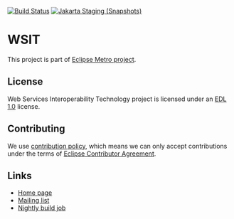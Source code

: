 [//]: # " Copyright (c) 2018, 2022 Oracle and/or its affiliates. All rights reserved. "
[//]: # "  "
[//]: # " This program and the accompanying materials are made available under the "
[//]: # " terms of the Eclipse Distribution License v. 1.0, which is available at "
[//]: # " http://www.eclipse.org/org/documents/edl-v10.php. "
[//]: # "  "
[//]: # " SPDX-License-Identifier: BSD-3-Clause "


[![Build Status](https://github.com/eclipse-ee4j/metro-wsit/actions/workflows/maven.yml/badge.svg?branch=EE8)](https://github.com/eclipse-ee4j/metro-wsit/actions/workflows/maven.yml?branch=EE8)
[![Jakarta Staging (Snapshots)](https://img.shields.io/nexus/s/https/jakarta.oss.sonatype.org/org.glassfish.metro/metro-standalone.svg)](https://jakarta.oss.sonatype.org/content/repositories/staging/org/glassfish/metro/metro-standalone/)

# WSIT

This project is part of [Eclipse Metro project](https://projects.eclipse.org/projects/ee4j.metro).


## License

Web Services Interoperability Technology project is licensed under an [EDL 1.0](LICENSE.md) license.


## Contributing

We use [contribution policy](CONTRIBUTING.md), which means we can only accept contributions under
the terms of [Eclipse Contributor Agreement](http://www.eclipse.org/legal/ECA.php).

## Links

* [Home page](https://eclipse-ee4j.github.io/metro-wsit)
* [Mailing list](https://accounts.eclipse.org/mailing-list/metro-dev)
* [Nightly build job](https://ci.eclipse.org/metro/job/wsit-master-build/)
